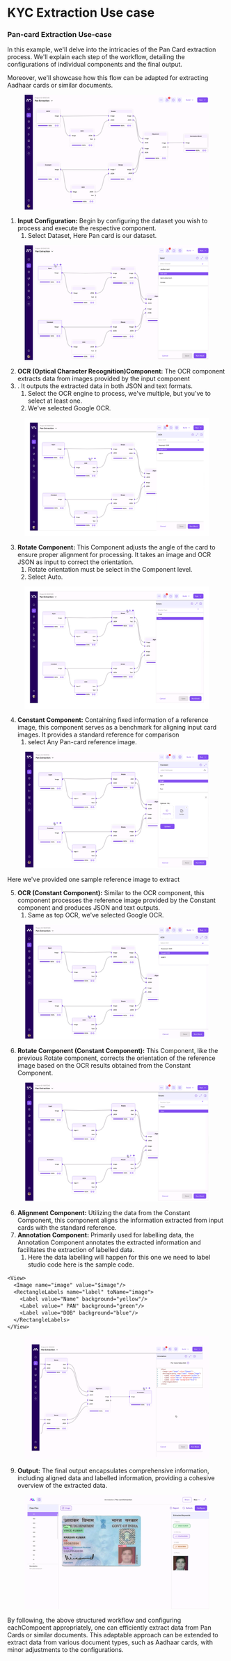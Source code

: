 # KYC Extraction Use case

### Pan-card Extraction Use-case

In this example, we'll delve into the intricacies of the Pan Card extraction process. We'll explain each step of the workflow, detailing the configurations of individual components and the final output.

Moreover, we'll showcase how this flow can be adapted for extracting Aadhaar cards or similar documents.

<figure><img src="../.gitbook/assets/panflow (1).webp" alt=""><figcaption></figcaption></figure>

1. **Input Configuration:** Begin by configuring the dataset you wish to process and execute the respective component.
   1. Select Dataset, Here Pan card is our dataset.

<figure><img src="../.gitbook/assets/paninput (1).webp" alt=""><figcaption></figcaption></figure>

2. **OCR (Optical Character Recognition)Component:** The OCR component extracts data from images provided by the input component
3. . It outputs the extracted data in both JSON and text formats.
   1. Select the OCR engine to process, we've multiple, but you've to select at least one.
   2. We've selected Google OCR.

<figure><img src="../.gitbook/assets/ocr.webp" alt=""><figcaption></figcaption></figure>

3. **Rotate Component:** This Component adjusts the angle of the card to ensure proper alignment for processing. It takes an image and OCR JSON as input to correct the orientation.
   1. Rotate orientation must be select in the Component level.
   2. Select Auto.

<figure><img src="../.gitbook/assets/panrotate.webp" alt=""><figcaption></figcaption></figure>

4. **Constant Component:** Containing fixed information of a reference image, this component serves as a benchmark for aligning input card images. It provides a standard reference for comparison
   1. select Any Pan-card reference image.

<figure><img src="../.gitbook/assets/constant (1).webp" alt=""><figcaption></figcaption></figure>

Here we've provided one sample reference image to extract

5. **OCR (Constant Component):** Similar to the OCR component, this component processes the reference image provided by the Constant component and produces JSON and text outputs.
   1. Same as top OCR, we've selected Google OCR.

<figure><img src="../.gitbook/assets/COnstatnocr.webp" alt=""><figcaption></figcaption></figure>

6. **Rotate Component  (Constant Component):** This Component, like the previous Rotate component, corrects the orientation of the reference image based on the OCR results obtained from the Constant Component.

<figure><img src="../.gitbook/assets/constantrotate.webp" alt=""><figcaption></figcaption></figure>

6. **Alignment Component:** Utilizing the data from the Constant Component, this component aligns the information extracted from input cards with the standard reference.
7. **Annotation Component:** Primarily used for labelling data, the Annotation Component annotates the extracted information and facilitates the extraction of labelled data.
   1. Here the data labelling will happen for this one we need to label studio code here is the sample code.

```
<View>
  <Image name="image" value="$image"/>
  <RectangleLabels name="label" toName="image">
    <Label value="Name" background="yellow"/>
    <Label value=" PAN" background="green"/>
    <Label value="DOB" background="blue"/>
  </RectangleLabels>
</View>
```

<figure><img src="../.gitbook/assets/annotation.jpg" alt=""><figcaption></figcaption></figure>

9. **Output:** The final output encapsulates comprehensive information, including aligned data and labelled information, providing a cohesive overview of the extracted data.

<figure><img src="../.gitbook/assets/panoutput.webp" alt=""><figcaption></figcaption></figure>

By following, the above structured workflow and configuring eachCompoent appropriately, one can efficiently extract data from Pan Cards or similar documents. This adaptable approach can be extended to extract data from various document types, such as Aadhaar cards, with minor adjustments to the configurations.
